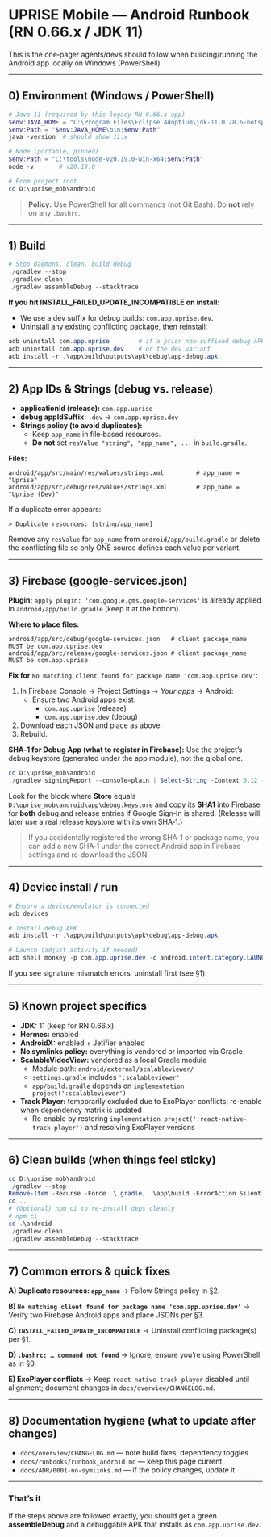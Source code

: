 # UPRISE Mobile — Android Runbook (RN 0.66.x / JDK 11)

This is the one‑pager agents/devs should follow when building/running the Android app locally on Windows (PowerShell).

---

## 0) Environment (Windows / PowerShell)

```powershell
# Java 11 (required by this legacy RN 0.66.x app)
$env:JAVA_HOME = "C:\Program Files\Eclipse Adoptium\jdk-11.0.28.6-hotspot"
$env:Path = "$env:JAVA_HOME\bin;$env:Path"
java -version  # should show 11.x

# Node (portable, pinned)
$env:Path = "C:\tools\node-v20.19.0-win-x64;$env:Path"
node -v       # v20.19.0

# From project root
cd D:\uprise_mob\android
```

> **Policy:** Use PowerShell for all commands (not Git Bash). Do **not** rely on any `.bashrc`.

---

## 1) Build

```powershell
# Stop daemons, clean, build debug
./gradlew --stop
./gradlew clean
./gradlew assembleDebug --stacktrace
```

**If you hit INSTALL_FAILED_UPDATE_INCOMPATIBLE on install:**
- We use a dev suffix for debug builds: `com.app.uprise.dev`.
- Uninstall any existing conflicting package, then reinstall:

```powershell
adb uninstall com.app.uprise        # if a prior non-suffixed debug APK exists
adb uninstall com.app.uprise.dev    # or the dev variant
adb install -r .\app\build\outputs\apk\debug\app-debug.apk
```

---

## 2) App IDs & Strings (debug vs. release)

- **applicationId (release):** `com.app.uprise`
- **debug appIdSuffix:** `.dev` → `com.app.uprise.dev`
- **Strings policy (to avoid duplicates):**
  - Keep `app_name` in file‑based resources.
  - **Do not** set `resValue "string", "app_name", ...` in `build.gradle`.

**Files:**
```
android/app/src/main/res/values/strings.xml         # app_name = "Uprise"
android/app/src/debug/res/values/strings.xml        # app_name = "Uprise (Dev)"
```

If a duplicate error appears:
```
> Duplicate resources: [string/app_name]
```
Remove any `resValue` for `app_name` from `android/app/build.gradle` or delete the conflicting file so only ONE source defines each value per variant.

---

## 3) Firebase (google-services.json)

**Plugin:** `apply plugin: 'com.google.gms.google-services'` is already applied in `android/app/build.gradle` (keep it at the bottom).

**Where to place files:**
```
android/app/src/debug/google-services.json   # client package_name MUST be com.app.uprise.dev
android/app/src/release/google-services.json # client package_name MUST be com.app.uprise
```

**Fix for** `No matching client found for package name 'com.app.uprise.dev'`:
1) In Firebase Console → Project Settings → *Your apps* → Android:
   - Ensure two Android apps exist:
     - `com.app.uprise` (release)
     - `com.app.uprise.dev` (debug)
2) Download each JSON and place as above.
3) Rebuild.

**SHA‑1 for Debug App (what to register in Firebase):**
Use the project’s debug keystore (generated under the app module), not the global one.
```powershell
cd D:\uprise_mob\android
./gradlew signingReport --console=plain | Select-String -Context 0,12 -Pattern "^> Variant: debug$"
```
Look for the block where **Store** equals `D:\uprise_mob\android\app\debug.keystore` and copy its **SHA1** into Firebase for **both** debug and release entries if Google Sign‑In is shared. (Release will later use a real release keystore with its own SHA‑1.)

> If you accidentally registered the wrong SHA‑1 or package name, you can add a new SHA‑1 under the correct Android app in Firebase settings and re‑download the JSON.

---

## 4) Device install / run

```powershell
# Ensure a device/emulator is connected
adb devices

# Install debug APK
adb install -r .\app\build\outputs\apk\debug\app-debug.apk

# Launch (adjust activity if needed)
adb shell monkey -p com.app.uprise.dev -c android.intent.category.LAUNCHER 1
```

If you see signature mismatch errors, uninstall first (see §1).

---

## 5) Known project specifics

- **JDK:** 11 (keep for RN 0.66.x)
- **Hermes:** enabled
- **AndroidX:** enabled + Jetifier enabled
- **No symlinks policy:** everything is vendored or imported via Gradle
- **ScalableVideoView:** vendored as a local Gradle module
  - Module path: `android/external/scalableviewer/`
  - `settings.gradle` includes `':scalableviewer'`
  - `app/build.gradle` depends on `implementation project(':scalableviewer')`
- **Track Player:** temporarily excluded due to ExoPlayer conflicts; re‑enable when dependency matrix is updated
  - Re‑enable by restoring `implementation project(':react-native-track-player')` and resolving ExoPlayer versions

---

## 6) Clean builds (when things feel sticky)

```powershell
cd D:\uprise_mob\android
./gradlew --stop
Remove-Item -Recurse -Force .\.gradle, .\app\build -ErrorAction SilentlyContinue
cd ..
# (Optional) npm ci to re-install deps cleanly
# npm ci
cd .\android
./gradlew clean
./gradlew assembleDebug --stacktrace
```

---

## 7) Common errors & quick fixes

**A) Duplicate resources: `app_name`**  → Follow Strings policy in §2.

**B) `No matching client found for package name 'com.app.uprise.dev'`**  → Verify two Firebase Android apps and place JSONs per §3.

**C) `INSTALL_FAILED_UPDATE_INCOMPATIBLE`**  → Uninstall conflicting package(s) per §1.

**D) `.bashrc: … command not found`**  → Ignore; ensure you’re using PowerShell as in §0.

**E) ExoPlayer conflicts**  → Keep `react-native-track-player` disabled until alignment; document changes in `docs/overview/CHANGELOG.md`.

---

## 8) Documentation hygiene (what to update after changes)

- `docs/overview/CHANGELOG.md` — note build fixes, dependency toggles
- `docs/runbooks/runbook_android.md` — keep this page current
- `docs/ADR/0001-no-symlinks.md` — if the policy changes, update it

---

### That’s it
If the steps above are followed exactly, you should get a green **assembleDebug** and a debuggable APK that installs as `com.app.uprise.dev`.


